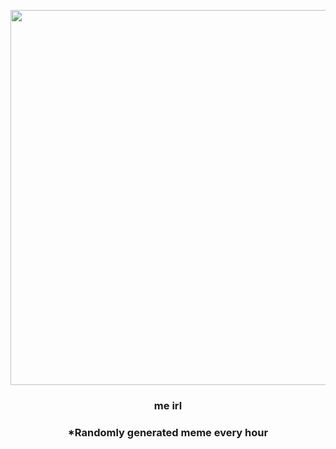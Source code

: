 <p align="center">
        <img src="https://i.redd.it/n4qhd0dsnmo81.jpg" width="600" height="600">
        </p>
        <h3 align="center">me irl</h3>
        <h3 align="center">*Randomly generated meme every hour</h3>
    